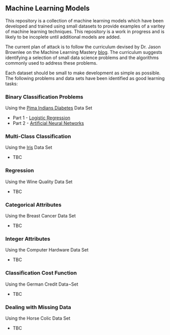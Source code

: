 ## Machine Learning Models

This repository is a collection of machine learning models which have been developed and trained using small datasets to provide examples of a varitey of machine learning techniques. This repository is a work in progress and is likely to be incoplete until additional models are added. 

The current plan of attack is to follow the curriculum devised by Dr. Jason Brownlee on the Machine Learning Mastery [blog](https://machinelearningmastery.com/practice-machine-learning-with-small-in-memory-datasets-from-the-uci-machine-learning-repository/). The curriculum suggests identifying a selection of small data science problems and the algorithms commonly used to address these problems.

Each dataset should be small to make development as simple as possible. The following problems and data sets have been identified as good learning tasks:

### Binary Classification Problems

Using the [Pima Indians Diabetes](http://archive.ics.uci.edu/ml/datasets/Pima+Indians+Diabetes) Data Set

- Part 1 - [Logistic Regression](https://github.com/mshirlaw/ml-models/blob/master/binary-classification/binary-classifiers-part-1.ipynb)
- Part 2 - [Artificial Neural Networks](https://github.com/mshirlaw/ml-models/blob/master/binary-classification/binary-classifiers-part-2.ipynb)

### Multi-Class Classification

Using the [Iris](http://archive.ics.uci.edu/ml/datasets/iris) Data Set

- TBC

### Regression

Using the Wine Quality Data Set

- TBC

### Categorical Attributes

Using the Breast Cancer Data Set

- TBC

### Integer Attributes

Using the Computer Hardware Data Set

- TBC

### Classification Cost Function
 
Using the German Credit Data¬Set

- TBC

### Dealing with Missing Data

Using the Horse Colic Data Set

- TBC

